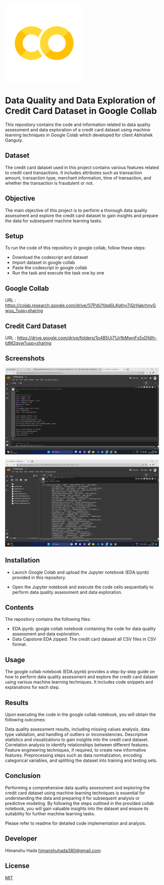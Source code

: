 ![Google Collab Screenshot](./googlecollab.png) 

# Data Quality and Data Exploration of Credit Card Dataset in Google Collab
This repository contains the code and information related to data quality assessment and data exploration of a credit card dataset using machine learning techniques in Google Colab which developed for client Abhishek Ganguly.

## Dataset
The credit card dataset used in this project contains various features related to credit card transactions. It includes attributes such as transaction amount, transaction type, merchant information, time of transaction, and whether the transaction is fraudulent or not.

## Objective
The main objective of this project is to perform a thorough data quality assessment and explore the credit card dataset to gain insights and prepare the data for subsequent machine learning tasks.

## Setup
To run the code of this repository in google collab, follow these steps:
- Download the codescript and dataset
- Import dataset in google collab
- Paste the codescript in google collab
- Run the task and execute the task one by one

## Google Collab
URL : https://colab.research.google.com/drive/1i7PdUYdq6iLKgfny7jQrHakrhnyGwuu_?usp=sharing

## Credit Card Dataset
URL : https://drive.google.com/drive/folders/1p4B5Uj71JrfbMwnFs5xDfdIh-tdM2qyw?usp=sharing


## Screenshots

![EDA  Screenshot](./EDA.png)

![EDA 2 Screenshot](./EDA2.png)

## Installation

- Launch Google Colab and upload the Jupyter notebook (EDA.ipynb) provided in this repository.

- Open the Jupyter notebook and execute the code cells sequentially to perform data quality assessment and data exploration.

## Contents
The repository contains the following files:

- EDA.ipynb: google collab notebook containing the code for data quality assessment and data exploration.
- Data Capstone EDA zipped: The credit card dataset all CSV files in CSV format.

## Usage
The google collab notebook (EDA.ipynb) provides a step-by-step guide on how to perform data quality assessment and explore the credit card dataset using various machine learning techniques. It includes code snippets and explanations for each step.

## Results
Upon executing the code in the google collab notebook, you will obtain the following outcomes:

Data quality assessment results, including missing values analysis, data type validation, and handling of outliers or inconsistencies.
Descriptive statistics and visualizations to gain insights into the credit card dataset.
Correlation analysis to identify relationships between different features.
Feature engineering techniques, if required, to create new informative features.
Preprocessing steps such as data normalization, encoding categorical variables, and splitting the dataset into training and testing sets.

## Conclusion
Performing a comprehensive data quality assessment and exploring the credit card dataset using machine learning techniques is essential for understanding the data and preparing it for subsequent analysis or predictive modeling. By following the steps outlined in the provided collab notebook, you will gain valuable insights into the dataset and ensure its suitability for further machine learning tasks.

Please refer to readme for detailed code implementation and analysis.



## Developer 
Himanshu Hada
himanshuhada380@gmail.com


## License

[MIT](https://choosealicense.com/licenses/mit/)
